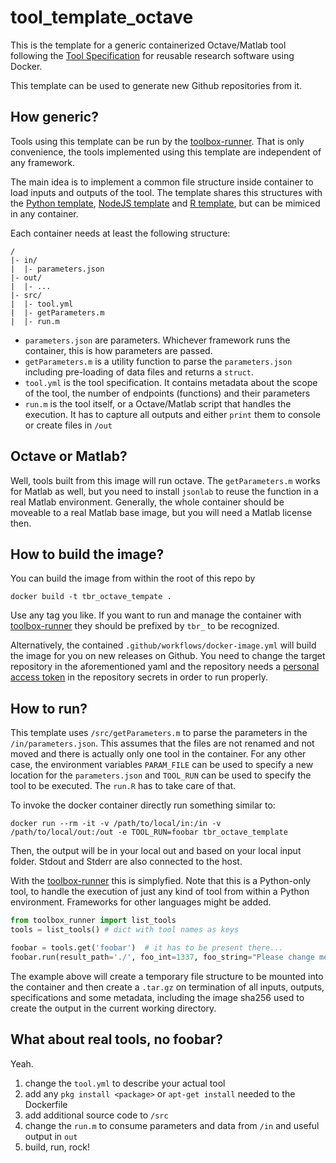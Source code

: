 # tool_template_octave

This is the template for a generic containerized Octave/Matlab tool following the [Tool Specification](https://vforwater.github.io/tool-specs/) for reusable research software using Docker.

This template can be used to generate new Github repositories from it.

## How generic?

Tools using this template can be run by the [toolbox-runner](https://github.com/hydrocode-de/tool-runner). 
That is only convenience, the tools implemented using this template are independent of any framework.

The main idea is to implement a common file structure inside container to load inputs and outputs of the 
tool. The template shares this structures with the [Python template](https://github.com/vforwater/tool_template_python), [NodeJS template](https://github.com/vforwater/tool_template_node)
and [R template](https://github.com/vforwater/tool_template_r), but can be mimiced in any container.

Each container needs at least the following structure:

```
/
|- in/
|  |- parameters.json
|- out/
|  |- ...
|- src/
|  |- tool.yml
|  |- getParameters.m
|  |- run.m
```

* `parameters.json` are parameters. Whichever framework runs the container, this is how parameters are passed.
* `getParameters.m` is a utility function to parse the `parameters.json` including pre-loading of data files and returns a `struct`.
* `tool.yml` is the tool specification. It contains metadata about the scope of the tool, the number of endpoints (functions) and their parameters
* `run.m` is the tool itself, or a Octave/Matlab script that handles the execution. It has to capture all outputs and either `print` them to console or create files in `/out`

## Octave or Matlab?

Well, tools built from this image will run octave. The `getParameters.m` works for Matlab as well, but you need to install `jsonlab` to reuse the function in a real Matlab environment. Generally, the whole container should be moveable to a real Matlab base image, but you will need a Matlab license then.

## How to build the image?

You can build the image from within the root of this repo by
```
docker build -t tbr_octave_tempate .
```

Use any tag you like. If you want to run and manage the container with [toolbox-runner](https://github.com/hydrocode-de/tool-runner)
they should be prefixed by `tbr_` to be recognized. 

Alternatively, the contained `.github/workflows/docker-image.yml` will build the image for you 
on new releases on Github. You need to change the target repository in the aforementioned yaml and the repository needs a 
[personal access token](https://docs.github.com/en/authentication/keeping-your-account-and-data-secure/creating-a-personal-access-token)
in the repository secrets in order to run properly.

## How to run?

This template uses `/src/getParameters.m` to parse the parameters in the `/in/parameters.json`. This assumes that
the files are not renamed and not moved and there is actually only one tool in the container. For any other case, the environment variables
`PARAM_FILE` can be used to specify a new location for the `parameters.json` and `TOOL_RUN` can be used to specify the tool to be executed.
The `run.R` has to take care of that.

To invoke the docker container directly run something similar to:
```
docker run --rm -it -v /path/to/local/in:/in -v /path/to/local/out:/out -e TOOL_RUN=foobar tbr_octave_template
```

Then, the output will be in your local out and based on your local input folder. Stdout and Stderr are also connected to the host.

With the [toolbox-runner](https://github.com/hydrocode-de/tool-runner) this is simplyfied. Note that this is a Python-only tool, to handle
the execution of just any kind of tool from within a Python environment. Frameworks for other languages might be added.

```python
from toolbox_runner import list_tools
tools = list_tools() # dict with tool names as keys

foobar = tools.get('foobar')  # it has to be present there...
foobar.run(result_path='./', foo_int=1337, foo_string="Please change me")
```
The example above will create a temporary file structure to be mounted into the container and then create a `.tar.gz` on termination of all 
inputs, outputs, specifications and some metadata, including the image sha256 used to create the output in the current working directory.

## What about real tools, no foobar?

Yeah. 

1. change the `tool.yml` to describe your actual tool
2. add any `pkg install <package>` or `apt-get install` needed to the Dockerfile
3. add additional source code to `/src`
4. change the `run.m` to consume parameters and data from `/in` and useful output in `out`
5. build, run, rock!
